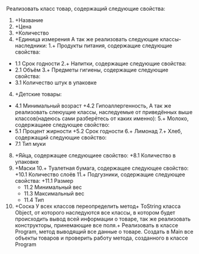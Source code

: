 Реализовать класс товар, содержащий следующие свойства:
1. +Название
2. +Цена
3. +Количество
4. +Единица измерения
   А так же реализовать следующие классы-наследники:
1.+ Продукты питания, содержащие следующие свойства:
  + 1.1 Срок годности
2.+ Напитки, содержащие следующие свойства:
   +  2.1 Объём
3.+ Предметы гигиены, содержащие следующие свойства:
  + 3.1 Количество штук в упаковке
4. +Детские товары:
  + 4.1 Минимальный возраст
   +4.2 Гипоаллергенность,
   А так же реализовать слеюущие классы, наследуемые от приведённых выше классов(надеюсь сами разберётесь от каких именно):
5.+ Молоко, содержащиее следующее свойство:
  + 5.1 Процент жирности
   +5.2 Срок годности
6.+ Лимонад
7.+ Хлеб, содержащий следующие свойство:
  + 7.1 Тип муки
8. +Яйца, содержащее следующиее свойство:
   +8.1 Количество в упаковке
9. +Маски
10.+ Туалетная бумага, содержащее следующее свойство:
    +10.1 Количество слоёв
11.+ Подгузники, содержащие следующее свойства:
    +11.1 Размер
   + 11.2 Минимальный вес
   + 11.3 Максимальный вес
   + 11.4 Тип
12. +Соска
    У всех классов переопределить метод+ ToString класса Object, от которого наследуются все классы, в котором будет происходить вывод всей информации о товаре,
    так же реализовать конструкторы, принемающие все поля.+
    Реализовать в классе Program, метод выводящий все данные о товаре. Создать в Main все объекты товаров и проверить работу метода, созданного в классе Program